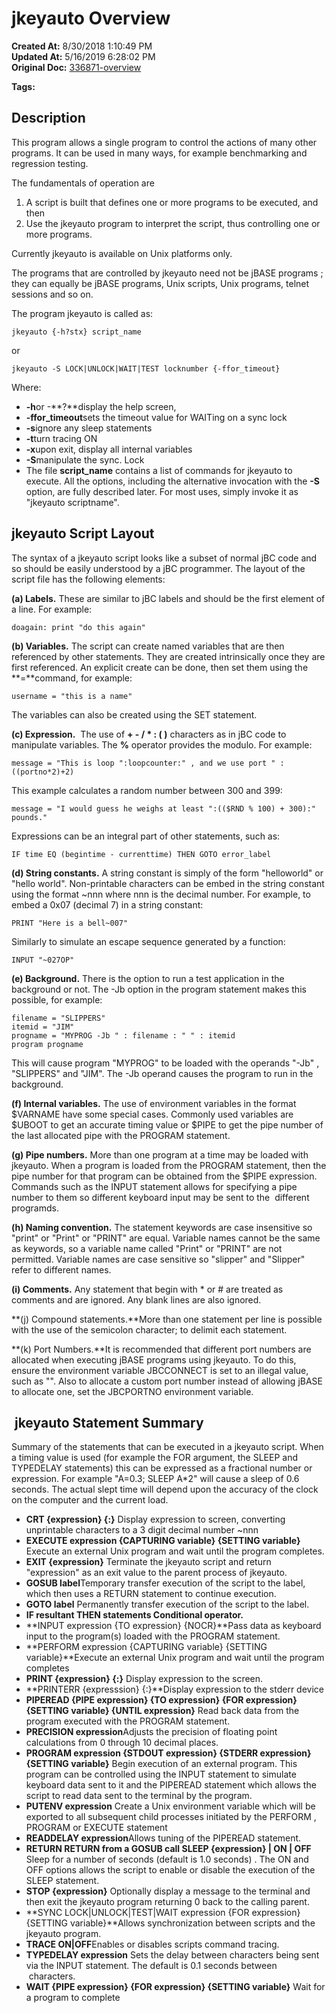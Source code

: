 # jkeyauto Overview

**Created At:** 8/30/2018 1:10:49 PM  
**Updated At:** 5/16/2019 6:28:02 PM  
**Original Doc:** [336871-overview](https://docs.jbase.com/48575-jkeyauto/336871-overview)  

**Tags:**
<badge text='program profiling' vertical='middle' />

## Description

This program allows a single program to control the actions of many other programs. It can be used in many ways, for example benchmarking and regression testing.

The fundamentals of operation are

1. A script is built that defines one or more programs to be executed, and then
2. Use the jkeyauto program to interpret the script, thus controlling one or more programs.


Currently jkeyauto is available on Unix platforms only.

The programs that are controlled by jkeyauto need not be jBASE programs ; they can equally be jBASE programs, Unix scripts, Unix programs, telnet sessions and so on.

The program jkeyauto is called as:

```
jkeyauto {-h?stx} script_name
```

or

```
jkeyauto -S LOCK|UNLOCK|WAIT|TEST locknumber {-ffor_timeout}
```

Where:

- **-h**or -**?**display the help screen,
- **-ffor\_timeout**sets the timeout value for WAITing on a sync lock
- **-s**ignore any sleep statements
- **-t**turn tracing ON
- **-x**upon exit, display all internal variables
- **-S**manipulate the sync. Lock
- The file **script\_name** contains a list of commands for jkeyauto to execute. All the options, including the alternative invocation with the **-S** option, are fully described later. For most uses, simply invoke it as "jkeyauto scriptname".




## jkeyauto Script Layout 

The syntax of a jkeyauto script looks like a subset of normal jBC code and so should be easily understood by a jBC programmer. The layout of the script file has the following elements:

**(a) Labels.** These are similar to jBC labels and should be the first element of a line. For example:

```
doagain: print "do this again"
```



**(b) Variables.** The script can create named variables that are then referenced by other statements. They are created intrinsically once they are first referenced. An explicit create can be done, then set them using the **=**command, for example:

```
username = "this is a name"
```

The variables can also be created using the SET statement.



**(c) Expression.**  The use of **+ - / \* : ( )** characters as in jBC code to manipulate variables. The **%** operator provides the modulo. For example:

```
message = "This is loop ":loopcounter:" , and we use port " : ((portno*2)+2)
```

This example calculates a random number between 300 and 399:

```
message = "I would guess he weighs at least ":(($RND % 100) + 300):" pounds."
```

Expressions can be an integral part of other statements, such as:

```
IF time EQ (begintime - currenttime) THEN GOTO error_label
```



**(d) String constants.** A string constant is simply of the form "helloworld" or "hello world". Non-printable characters can be embed in the string constant using the format ~nnn where nnn is the decimal number. For example, to embed a 0x07 (decimal 7) in a string constant:

```
PRINT "Here is a bell~007"
```

Similarly to simulate an escape sequence generated by a function:

```
INPUT "~027OP"
```



**(e) Background.** There is the option to run a test application in the background or not. The -Jb option in the program statement makes this possible, for example:

```
filename = "SLIPPERS"
itemid = "JIM"
progname = "MYPROG -Jb " : filename : " " : itemid
program progname
```

This will cause program "MYPROG" to be loaded with the operands "-Jb" , "SLIPPERS" and "JIM". The -Jb operand causes the program to run in the background.

**(f) Internal variables.** The use of environment variables in the format $VARNAME have some special cases. Commonly used variables are $UBOOT to get an accurate timing value or $PIPE to get the pipe number of the last allocated pipe with the PROGRAM statement.

**(g) Pipe numbers.** More than one program at a time may be loaded with jkeyauto. When a program is loaded from the PROGRAM statement, then the pipe number for that program can be obtained from the $PIPE expression. Commands such as the INPUT statement allows for specifying a pipe number to them so different keyboard input may be sent to the  different programds.

**(h) Naming convention.** The statement keywords are case insensitive so "print" or "Print" or "PRINT" are equal. Variable names cannot be the same as keywords, so a variable name called "Print" or "PRINT" are not permitted. Variable names are case sensitive so "slipper" and "Slipper" refer to different names.

**(i) Comments.** Any statement that begin with \* or # are treated as comments and are ignored. Any blank lines are also ignored.

**(j) Compound statements.**More than one statement per line is possible with the use of the semicolon character; to delimit each statement.

**(k) Port Numbers.**It is recommended that different port numbers are allocated when executing jBASE programs using jkeyauto. To do this, ensure the environment variable JBCCONNECT is set to an illegal value, such as "". Also to allocate a custom port number instead of allowing jBASE to allocate one, set the JBCPORTNO environment variable.



##  jkeyauto Statement Summary 

Summary of the statements that can be executed in a jkeyauto script. When a timing value is used (for example the FOR argument, the SLEEP and TYPEDELAY statements) this can be expressed as a fractional number or expression. For example "A=0.3; SLEEP A\*2" will cause a sleep of 0.6 seconds. The actual slept time will depend upon the accuracy of the clock on the computer and the current load.

- **CRT {expression} {:}**
Display expression to screen, converting unprintable characters to a 3 digit decimal number ~nnn
- **EXECUTE expression {CAPTURING variable} {SETTING variable}**
Execute an external Unix program and wait until the program completes.
- **EXIT {expression}**
Terminate the jkeyauto script and return "expression" as an exit value to the parent process of jkeyauto.
- **GOSUB label**Temporary transfer execution of the script to the label, which then uses a RETURN statement to continue execution.
- **GOTO label**
Permanently transfer execution of the script to the label.
- **IF resultant THEN statements Conditional operator.**
- **INPUT expression {TO expression} {NOCR}**Pass data as keyboard input to the program(s) loaded with the PROGRAM statement.
- **PERFORM expression {CAPTURING variable} {SETTING variable}**Execute an external Unix program and wait until the program completes
- **PRINT {expression} {:}**
Display expression to the screen.
- **PRINTERR {expresssion} {:}**Display expression to the stderr device
- **PIPEREAD {PIPE expression} {TO expression} {FOR expression} {SETTING variable} {UNTIL expression}**
Read back data from the program executed with the PROGRAM statement.
- **PRECISION expression**Adjusts the precision of floating point calculations from 0 through 10 decimal places.
- **PROGRAM expression {STDOUT expression} {STDERR expression} {SETTING variable}**
Begin execution of an external program. This program can be controlled using the INPUT statement to simulate keyboard data sent to it and the PIPEREAD statement which allows the script to read data sent to the terminal by the program.
- **PUTENV expression**
Create a Unix environment variable which will be exported to all subsequent child processes initiated by the PERFORM , PROGRAM or EXECUTE statement
- **READDELAY expression**Allows tuning of the PIPEREAD statement.
- **RETURN RETURN from a GOSUB call SLEEP {expression} | ON | OFF**
Sleep for a number of seconds (default is 1.0 seconds) . The ON and OFF options allows the script to enable or disable the execution of the SLEEP statement.
- **STOP {expression}**
Optionally display a message to the terminal and then exit the jkeyauto program returning 0 back to the calling parent.
- **SYNC LOCK|UNLOCK|TEST|WAIT expression {FOR expression} {SETTING variable}**Allows synchronization between scripts and the jkeyauto program.
- **TRACE ON|OFF**Enables or disables scripts command tracing.
- **TYPEDELAY expression**
Sets the delay between characters being sent via the INPUT statement. The default is 0.1 seconds between  characters.
- **WAIT {PIPE expression} {FOR expression} {SETTING variable}**
Wait for a program to complete

